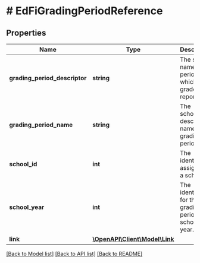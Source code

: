 # # EdFiGradingPeriodReference

## Properties

Name | Type | Description | Notes
------------ | ------------- | ------------- | -------------
**grading_period_descriptor** | **string** | The state&#39;s name of the period for which grades are reported. |
**grading_period_name** | **string** | The school&#39;s descriptive name of the grading period. |
**school_id** | **int** | The identifier assigned to a school. |
**school_year** | **int** | The identifier for the grading period school year. |
**link** | [**\OpenAPI\Client\Model\Link**](Link.md) |  | [optional]

[[Back to Model list]](../../README.md#models) [[Back to API list]](../../README.md#endpoints) [[Back to README]](../../README.md)
